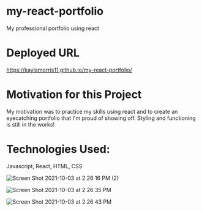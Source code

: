 # my-react-portfolio
My professional portfolio using react
# Deployed URL
https://kaylamorris11.github.io/my-react-portfolio/
# Motivation for this Project
My motivation was to practice my skills using react and to create an eyecatching portfolio that I'm proud of showing off. Styling and functioning is still in the works!
# Technologies Used:
Javascript, React, HTML, CSS

![Screen Shot 2021-10-03 at 2 26 16 PM (2)](https://user-images.githubusercontent.com/78561316/135945293-eb1af859-ba99-4ad1-92b8-b18cdd064732.png)

![Screen Shot 2021-10-03 at 2 26 35 PM](https://user-images.githubusercontent.com/78561316/135945256-bea1fd6e-5d02-4f0b-9080-df7e1d3a2c60.png)

![Screen Shot 2021-10-03 at 2 26 43 PM](https://user-images.githubusercontent.com/78561316/135945332-ef75d34d-40b1-4ae1-94dd-e9ed1f83162e.png)

